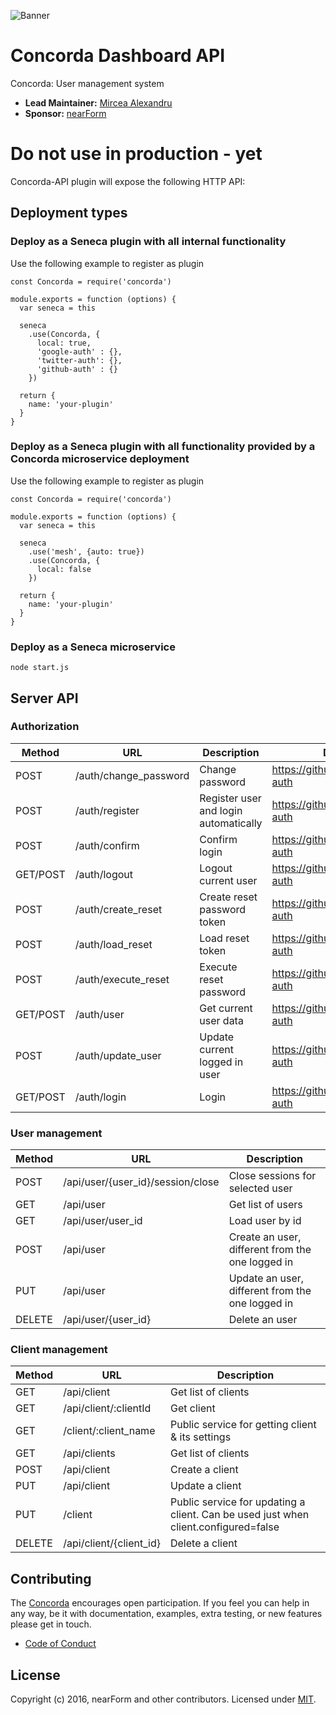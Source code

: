 ![Banner][]

# Concorda Dashboard API
Concorda: User management system

- __Lead Maintainer:__ [Mircea Alexandru][lead]
- __Sponsor:__ [nearForm][]

# Do not use in production - yet

Concorda-API plugin will expose the following HTTP API:

## Deployment types

### Deploy as a Seneca plugin with all internal functionality

Use the following example to register as plugin

```
const Concorda = require('concorda')

module.exports = function (options) {
  var seneca = this

  seneca
    .use(Concorda, {
      local: true,
      'google-auth' : {},
      'twitter-auth': {},
      'github-auth' : {}
    })

  return {
    name: 'your-plugin'
  }
}

```

### Deploy as a Seneca plugin with all functionality provided by a Concorda microservice deployment

Use the following example to register as plugin

```
const Concorda = require('concorda')

module.exports = function (options) {
  var seneca = this

  seneca
    .use('mesh', {auto: true})
    .use(Concorda, {
      local: false
    })

  return {
    name: 'your-plugin'
  }
}

```
  

### Deploy as a Seneca microservice

```
node start.js
```

## Server API

### Authorization

 Method   | URL                                  | Description                           | Documentation
 ---------|--------------------------------------|---------------------------------------|------------------------------------------
 POST     | /auth/change_password                | Change password                       | https://github.com/senecajs/seneca-auth
 POST     | /auth/register                       | Register user and login automatically | https://github.com/senecajs/seneca-auth
 POST     | /auth/confirm                        | Confirm login                         |  https://github.com/senecajs/seneca-auth
 GET/POST | /auth/logout                         | Logout current user                   | https://github.com/senecajs/seneca-auth
 POST     | /auth/create_reset                   | Create reset password token           | https://github.com/senecajs/seneca-auth
 POST     | /auth/load_reset                     | Load reset token                      | https://github.com/senecajs/seneca-auth
 POST     | /auth/execute_reset                  | Execute reset password                | https://github.com/senecajs/seneca-auth
 GET/POST | /auth/user                           | Get current user data                 | https://github.com/senecajs/seneca-auth
 POST     | /auth/update_user                    | Update current logged in user         | https://github.com/senecajs/seneca-auth
 GET/POST | /auth/login                          | Login                                 | https://github.com/senecajs/seneca-auth


### User management

 Method   | URL                                | Description                          
 ---------|------------------------------------|--------------------------------------
 POST     | /api/user/{user_id}/session/close  | Close sessions for selected user
 GET      | /api/user                          | Get list of users
 GET      | /api/user/user_id                  | Load user by id
 POST     | /api/user                          | Create an user, different from the one logged in
 PUT      | /api/user                          | Update an user, different from the one logged in
 DELETE   | /api/user/{user_id}                | Delete an user

### Client management

 Method   | URL                                | Description                          
 ---------|------------------------------------|--------------------------------------
 GET      | /api/client                        | Get list of clients
 GET      | /api/client/:clientId              | Get client
 GET      | /client/:client_name               | Public service for getting client & its settings
 GET      | /api/clients                       | Get list of clients
 POST     | /api/client                        | Create a client
 PUT      | /api/client                        | Update a client
 PUT      | /client                            | Public service for updating a client. Can be used just when client.configured=false
 DELETE   | /api/client/{client_id}            | Delete a client

## Contributing
The [Concorda][] encourages open participation. If you feel you can help in any way, be it with
documentation, examples, extra testing, or new features please get in touch.

- [Code of Conduct]

## License
Copyright (c) 2016, nearForm and other contributors.
Licensed under [MIT][].

[Banner]: https://raw.githubusercontent.com/nearform/concorda-dashboard/master/client/assets/img/logo-concorda-banner.png
[here]: https://github.com/nearform/vidi-concorda-nodezoo-system
[MIT]: ./LICENSE
[Code of Conduct]: https://github.com/nearform/vidi-contrib/docs/code_of_conduct.md
[Concorda]: https://github.com/nearform/concorda-api
[lead]: https://github.com/mirceaalexandru
[nearForm]: http://www.nearform.com/
[NodeZoo]: http://www.nodezoo.com/
